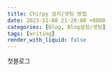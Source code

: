 ```yaml
---
title: Chirpy 설치/셋팅 방법
date: 2023-11-08 21:20:00 +0800
categories: [Blog, Blog설정/셋팅]
tags: [writing]
render_with_liquid: false
---
```


첫블로그